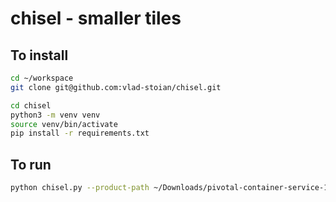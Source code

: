 # chisel - smaller tiles

## To install
```sh
cd ~/workspace
git clone git@github.com:vlad-stoian/chisel.git

cd chisel
python3 -m venv venv
source venv/bin/activate
pip install -r requirements.txt
```

## To run
```sh
python chisel.py --product-path ~/Downloads/pivotal-container-service-1.5.0-build.30.pivotal
```
